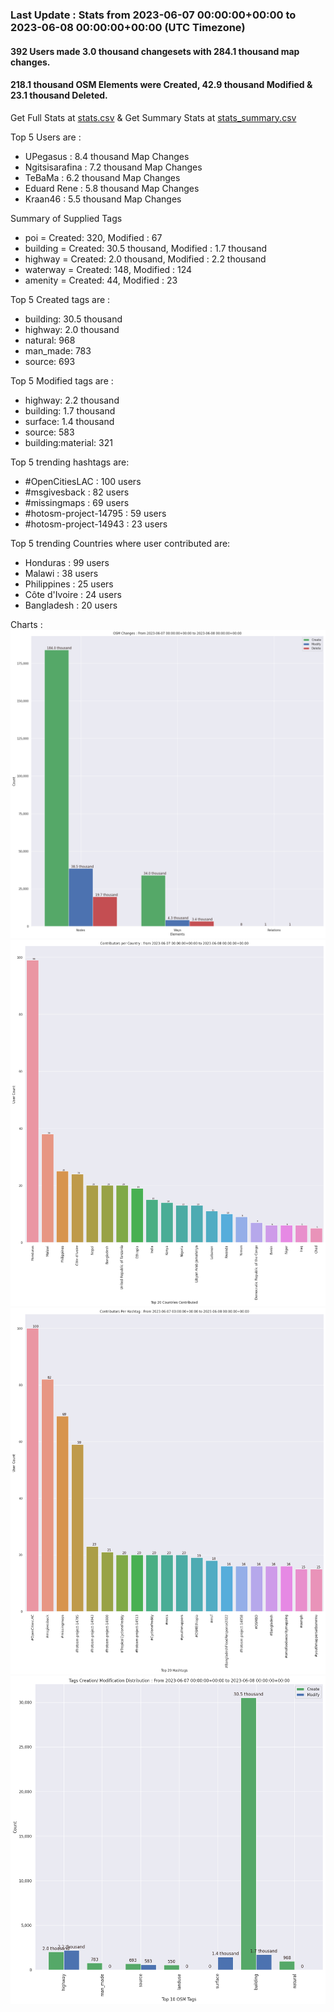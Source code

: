 ### Last Update : Stats from 2023-06-07 00:00:00+00:00 to 2023-06-08 00:00:00+00:00 (UTC Timezone)

#### 392 Users made 3.0 thousand changesets with 284.1 thousand map changes.
#### 218.1 thousand OSM Elements were Created, 42.9 thousand Modified & 23.1 thousand Deleted.
Get Full Stats at [stats.csv](/stats/hotosm/Daily/stats.csv)
 & Get Summary Stats at [stats_summary.csv](/stats/hotosm/Daily/stats_summary.csv)

Top 5 Users are : 
- UPegasus : 8.4 thousand Map Changes
- Ngitsisarafina : 7.2 thousand Map Changes
- TeBaMa : 6.2 thousand Map Changes
- Eduard Rene : 5.8 thousand Map Changes
- Kraan46 : 5.5 thousand Map Changes

Summary of Supplied Tags
- poi = Created: 320, Modified : 67
- building = Created: 30.5 thousand, Modified : 1.7 thousand
- highway = Created: 2.0 thousand, Modified : 2.2 thousand
- waterway = Created: 148, Modified : 124
- amenity = Created: 44, Modified : 23


Top 5 Created tags are :
- building: 30.5 thousand
- highway: 2.0 thousand
- natural: 968
- man_made: 783
- source: 693


Top 5 Modified tags are :
- highway: 2.2 thousand
- building: 1.7 thousand
- surface: 1.4 thousand
- source: 583
- building:material: 321


Top 5 trending hashtags are:
- #OpenCitiesLAC : 100 users
- #msgivesback : 82 users
- #missingmaps : 69 users
- #hotosm-project-14795 : 59 users
- #hotosm-project-14943 : 23 users


Top 5 trending Countries where user contributed are:
- Honduras : 99 users
- Malawi : 38 users
- Philippines : 25 users
- Côte d'Ivoire : 24 users
- Bangladesh : 20 users


 Charts : 
![Alt text](./stats_osm_changes.png) 
![Alt text](./stats_users_per_country.png) 
![Alt text](./stats_users_per_hashtag.png) 
![Alt text](./stats_tags.png) 
